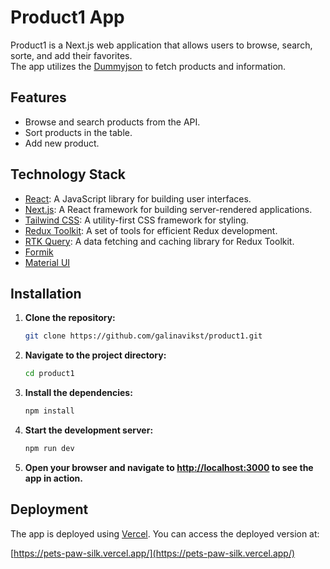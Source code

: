 # Product1 App

Product1 is a Next.js web application that allows users to browse, search, sorte, and add their favorites.   
The app utilizes the [Dummyjson](https://dummyjson.com/) to fetch products and information.  

## Features

- Browse and search products from the API.
- Sort products in the table.
- Add new product.

## Technology Stack

- [React](https://reactjs.org/): A JavaScript library for building user interfaces.
- [Next.js](https://nextjs.org/): A React framework for building server-rendered applications.
- [Tailwind CSS](https://tailwindcss.com/): A utility-first CSS framework for styling.
- [Redux Toolkit](https://redux-toolkit.js.org/): A set of tools for efficient Redux development.
- [RTK Query](https://redux-toolkit.js.org/rtk-query/overview): A data fetching and caching library for Redux Toolkit.
- [Formik](https://formik.org/)
- [Material UI](https://mui.com/)

## Installation

1. **Clone the repository:**

    ```bash
    git clone https://github.com/galinavikst/product1.git
    ```

2. **Navigate to the project directory:**

    ```bash
    cd product1
    ```

3. **Install the dependencies:**

    ```bash
    npm install
    ```

4. **Start the development server:**

    ```bash
    npm run dev
    ```

5. **Open your browser and navigate to [http://localhost:3000](http://localhost:3000) to see the app in action.**



## Deployment

The app is deployed using [Vercel](https://vercel.com/). You can access the deployed version at:

[https://pets-paw-silk.vercel.app/](https://pets-paw-silk.vercel.app/)
